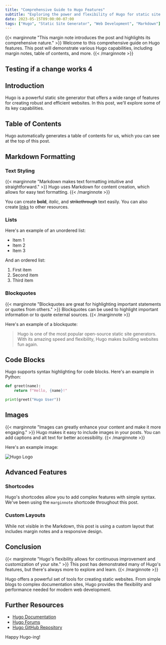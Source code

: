 ```yaml
---
title: "Comprehensive Guide to Hugo Features"
subtitle: "Exploring the power and flexibility of Hugo for static site generation"
date: 2023-05-15T09:00:00-07:00
tags: ["Hugo", "Static Site Generator", "Web Development", "Markdown"]
---
```


{{< marginnote "This margin note introduces the post and highlights its comprehensive nature." >}}
Welcome to this comprehensive guide on Hugo features. This post will demonstrate various Hugo capabilities, including margin notes, table of contents, and more.
{{< /marginnote >}}

## Testing if a change works 4

## Introduction

Hugo is a powerful static site generator that offers a wide range of features for creating robust and efficient websites. In this post, we'll explore some of its key capabilities.

## Table of Contents

Hugo automatically generates a table of contents for us, which you can see at the top of this post.

## Markdown Formatting

### Text Styling

{{< marginnote "Markdown makes text formatting intuitive and straightforward." >}}
Hugo uses Markdown for content creation, which allows for easy text formatting.
{{< /marginnote >}}

You can create **bold**, *italic*, and ~~strikethrough~~ text easily. You can also create [links](https://gohugo.io) to other resources.

### Lists

Here's an example of an unordered list:

- Item 1
- Item 2
- Item 3

And an ordered list:

1. First item
2. Second item
3. Third item

### Blockquotes

{{< marginnote "Blockquotes are great for highlighting important statements or quotes from others." >}}
Blockquotes can be used to highlight important information or to quote external sources.
{{< /marginnote >}}

Here's an example of a blockquote:

> Hugo is one of the most popular open-source static site generators. With its amazing speed and flexibility, Hugo makes building websites fun again.

## Code Blocks

Hugo supports syntax highlighting for code blocks. Here's an example in Python:

```python
def greet(name):
    return f"Hello, {name}!"

print(greet("Hugo User"))
```

## Images

{{< marginnote "Images can greatly enhance your content and make it more engaging." >}}
Hugo makes it easy to include images in your posts. You can add captions and alt text for better accessibility.
{{< /marginnote >}}

Here's an example image:

![Hugo Logo](https://d33wubrfki0l68.cloudfront.net/c38c7334cc3f23585738e40334284fddcaf03d5e/2e17c/images/hugo-logo-wide.svg "Hugo Logo")

## Advanced Features

### Shortcodes

Hugo's shortcodes allow you to add complex features with simple syntax. We've been using the `marginnote` shortcode throughout this post.

### Custom Layouts

While not visible in the Markdown, this post is using a custom layout that includes margin notes and a responsive design.

## Conclusion

{{< marginnote "Hugo's flexibility allows for continuous improvement and customization of your site." >}}
This post has demonstrated many of Hugo's features, but there's always more to explore and learn.
{{< /marginnote >}}

Hugo offers a powerful set of tools for creating static websites. From simple blogs to complex documentation sites, Hugo provides the flexibility and performance needed for modern web development.

## Further Resources

- [Hugo Documentation](https://gohugo.io/documentation/)
- [Hugo Forums](https://discourse.gohugo.io/)
- [Hugo GitHub Repository](https://github.com/gohugoio/hugo)

Happy Hugo-ing!
